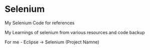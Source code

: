 # Selenium
My Selenium Code for references

My Learnings of selenium from various resources and code backup 

For me - Eclipse -> Selenium (Project Namne) 
